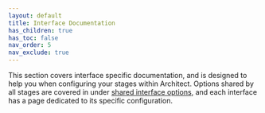 ```yaml
---
layout: default
title: Interface Documentation
has_children: true
has_toc: false
nav_order: 5
nav_exclude: true
---
```


This section covers interface specific documentation, and is designed to help you when configuring your stages within Architect. Options shared by all stages are covered in under [shared interface options](./shared.md), and each interface has a page dedicated to its specific configuration.
